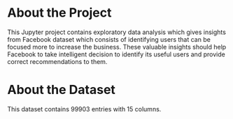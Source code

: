 # About the Project

This Jupyter project contains exploratory data analysis which gives insights from Facebook dataset which consists of identifying users that can be focused more to increase the business. These valuable insights should help Facebook to take intelligent decision to identify its useful users and provide correct recommendations to them.

# About the Dataset

This dataset contains 99903 entries with 15 columns. 
